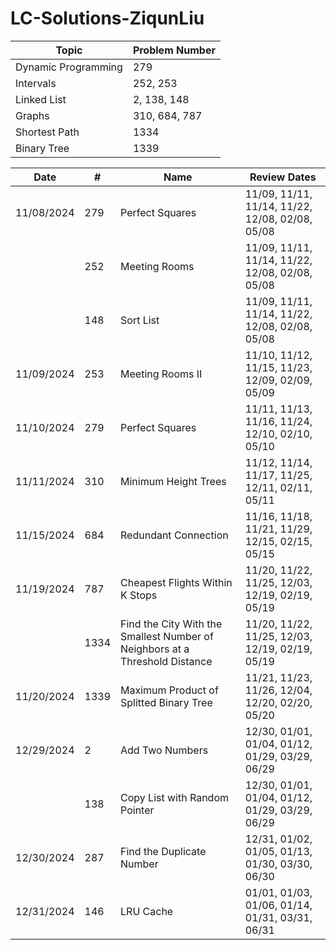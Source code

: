 # LC-Solutions-ZiqunLiu


| Topic                     | Problem Number     |
|---------------------------|--------------------|
| Dynamic Programming       | 279               |
| Intervals                 | 252, 253          |
| Linked List               | 2, 138, 148       |
| Graphs                    | 310, 684, 787     |
| Shortest Path             | 1334              |
| Binary Tree               | 1339              |

| Date       | #    | Name                                                                    | Review Dates                                           |
|------------|------|-------------------------------------------------------------------------|--------------------------------------------------------|
| 11/08/2024 | 279  | Perfect Squares                                                         | 11/09, 11/11, 11/14, 11/22, 12/08, 02/08, 05/08        |
|            | 252  | Meeting Rooms                                                           | 11/09, 11/11, 11/14, 11/22, 12/08, 02/08, 05/08        |
|            | 148  | Sort List                                                               | 11/09, 11/11, 11/14, 11/22, 12/08, 02/08, 05/08        |
| 11/09/2024 | 253  | Meeting Rooms II                                                        | 11/10, 11/12, 11/15, 11/23, 12/09, 02/09, 05/09        |
| 11/10/2024 | 279  | Perfect Squares                                                         | 11/11, 11/13, 11/16, 11/24, 12/10, 02/10, 05/10        |
| 11/11/2024 | 310  | Minimum Height Trees                                                    | 11/12, 11/14, 11/17, 11/25, 12/11, 02/11, 05/11        |
| 11/15/2024 | 684  | Redundant Connection                                                    | 11/16, 11/18, 11/21, 11/29, 12/15, 02/15, 05/15        |
| 11/19/2024 | 787  | Cheapest Flights Within K Stops                                         | 11/20, 11/22, 11/25, 12/03, 12/19, 02/19, 05/19        |
|            | 1334 | Find the City With the Smallest Number of Neighbors at a Threshold Distance | 11/20, 11/22, 11/25, 12/03, 12/19, 02/19, 05/19     |
| 11/20/2024 | 1339 | Maximum Product of Splitted Binary Tree                                 | 11/21, 11/23, 11/26, 12/04, 12/20, 02/20, 05/20        |
| 12/29/2024 | 2    | Add Two Numbers                                                         | 12/30, 01/01, 01/04, 01/12, 01/29, 03/29, 06/29        |
|            | 138  | Copy List with Random Pointer                                           | 12/30, 01/01, 01/04, 01/12, 01/29, 03/29, 06/29        |
| 12/30/2024 | 287  | Find the Duplicate Number                                               | 12/31, 01/02, 01/05, 01/13, 01/30, 03/30, 06/30        |
| 12/31/2024 | 146  | LRU Cache                                                               | 01/01, 01/03, 01/06, 01/14, 01/31, 03/31, 06/31        |